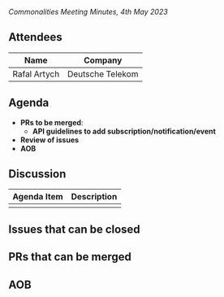 *Commonalities Meeting Minutes, 4th May 2023*

## Attendees

| Name | Company |
| ---- | ------- |
| Rafal Artych | Deutsche Telekom |



## Agenda

* **PRs to be merged**:
  - **API guidelines to add subscription/notification/event**
* **Review of issues**
* **AOB**

## Discussion

| Agenda Item | Description |
| ----------- | ----------- |
| | |


## Issues that can be closed



## PRs that can be merged


## AOB
